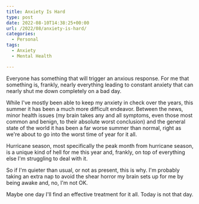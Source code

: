 ```yaml
---
title: Anxiety Is Hard
type: post
date: 2022-08-10T14:38:25+00:00
url: /2022/08/anxiety-is-hard/
categories:
  - Personal
tags:
  - Anxiety
  - Mental Health

---
```

Everyone has something that will trigger an anxious response. For me that something is, frankly, nearly everything leading to constant anxiety that can nearly shut me down completely on a bad day.

While I've mostly been able to keep my anxiety in check over the years, this summer it has been a much more difficult endeavor. Between the news, minor health issues (my brain takes any and all symptoms, even those most common and benign, to their absolute worst conclusion) and the general state of the world it has been a far worse summer than normal, right as we're about to go into the worst time of year for it all.

Hurricane season, most specifically the peak month from hurricane season, is a unique kind of hell for me this year and, frankly, on top of everything else I'm struggling to deal with it.

So if I'm quieter than usual, or not as present, this is why. I'm probably taking an extra nap to avoid the shear horror my brain sets up for me by being awake and, no, I'm not OK.

Maybe one day I'll find an effective treatment for it all. Today is not that day.